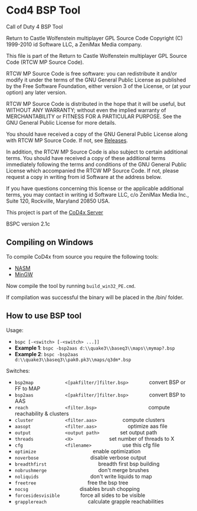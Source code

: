 # Cod4 BSP Tool
Call of Duty 4 BSP Tool

Return to Castle Wolfenstein multiplayer GPL Source Code
Copyright (C) 1999-2010 id Software LLC, a ZeniMax Media company. 

This file is part of the Return to Castle Wolfenstein multiplayer GPL Source Code (RTCW MP Source Code).  

RTCW MP Source Code is free software: you can redistribute it and/or modify
it under the terms of the GNU General Public License as published by
the Free Software Foundation, either version 3 of the License, or
(at your option) any later version.

RTCW MP Source Code is distributed in the hope that it will be useful,
but WITHOUT ANY WARRANTY; without even the implied warranty of
MERCHANTABILITY or FITNESS FOR A PARTICULAR PURPOSE.  See the
GNU General Public License for more details.

You should have received a copy of the GNU General Public License
along with RTCW MP Source Code.  If not, see [Releases](http://www.gnu.org/licenses/).

In addition, the RTCW MP Source Code is also subject to certain additional terms. You should have received a copy of these additional terms immediately following the terms and conditions of the GNU General Public License which accompanied the RTCW MP Source Code.  If not, please request a copy in writing from id Software at the address below.

If you have questions concerning this license or the applicable additional terms, you may contact in writing id Software LLC, c/o ZeniMax Media Inc., Suite 120, Rockville, Maryland 20850 USA. 

This project is part of the [CoD4x Server](https://github.com/callofduty4x/CoD4x_Server)

BSPC version 2.1c

## Compiling on Windows

To compile CoD4x from source you require the following tools:

- [NASM](http://www.nasm.us/pub/nasm/releasebuilds/?C=M;O=D)
- [MinGW](http://www.mingw.org/)

Now compile the tool by running `build_win32_PE.cmd`.

If compilation was successful the binary will be placed in the /bin/ folder. 

## How to use BSP tool

Usage:
- `bspc [-<switch> [-<switch> ...]]`
- **Example 1**: `bspc -bsp2aas d:\\quake3\\baseq3\\maps\\mymap?.bsp`  
- **Example 2**: `bspc -bsp2aas d:\\quake3\\baseq3\\pak0.pk3\\maps/q3dm*.bsp`

Switches: 
- `bsp2map            <[pakfilter/]filter.bsp>`&emsp;&emsp;&emsp;&emsp;convert BSP or FF to MAP
- `bsp2aas            <[pakfilter/]filter.bsp>`&emsp;&emsp;&emsp;&emsp;convert BSP to AAS
- `reach              <filter.bsp>`&emsp;&emsp;&emsp;&emsp;&emsp;&emsp;&emsp;&emsp;&emsp;&emsp;compute reachability & clusters
- `cluster            <filter.aas>`&emsp;&emsp;&emsp;&emsp;&emsp;compute clusters
- `aasopt             <filter.aas>`&emsp;&emsp;&emsp;&emsp;&emsp;&emsp;optimize aas file
- `output             <output path>`&emsp;&emsp;&emsp;&emsp;set output path
- `threads            <X>`&emsp;&emsp;&emsp;&emsp;&emsp;&emsp;&emsp;set number of threads to X
- `cfg                <filename>`&emsp;&emsp;&emsp;&emsp;&emsp;&emsp;use this cfg file
- `optimize`&emsp;&emsp;&emsp;&emsp;&emsp;&emsp;&emsp;&emsp;&emsp;&emsp;&emsp;enable optimization
- `noverbose`&emsp;&emsp;&emsp;&emsp;&emsp;&emsp;&emsp;&emsp;&emsp;&emsp;disable verbose output
- `breadthfirst`&emsp;&emsp;&emsp;&emsp;&emsp;&emsp;&emsp;&emsp;&emsp;&emsp;breadth first bsp building
- `nobrushmerge`&emsp;&emsp;&emsp;&emsp;&emsp;&emsp;&emsp;&emsp;&emsp;&emsp;don't merge brushes
- `noliquids`&emsp;&emsp;&emsp;&emsp;&emsp;&emsp;&emsp;&emsp;&emsp;&emsp;don't write liquids to map
- `freetree`&emsp;&emsp;&emsp;&emsp;&emsp;&emsp;&emsp;&emsp;&emsp;&emsp;free the bsp tree
- `nocsg`&emsp;&emsp;&emsp;&emsp;&emsp;&emsp;&emsp;&emsp;&emsp;&emsp;disables brush chopping
- `forcesidesvisible`&emsp;&emsp;&emsp;&emsp;force all sides to be visible
- `grapplereach`&emsp;&emsp;&emsp;&emsp;&emsp;&emsp;&emsp;&emsp;calculate grapple reachabilities
